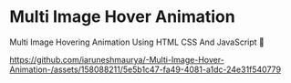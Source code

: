 # Multi Image Hover Animation
 Multi Image Hovering Animation Using HTML CSS And JavaScript 🎉


https://github.com/iaruneshmaurya/-Multi-Image-Hover-Animation-/assets/158088211/5e5b1c47-fa49-4081-a1dc-24e31f540779


